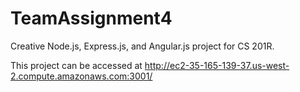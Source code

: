 # TeamAssignment4
Creative Node.js, Express.js, and Angular.js project for CS 201R.

This project can be accessed at http://ec2-35-165-139-37.us-west-2.compute.amazonaws.com:3001/
